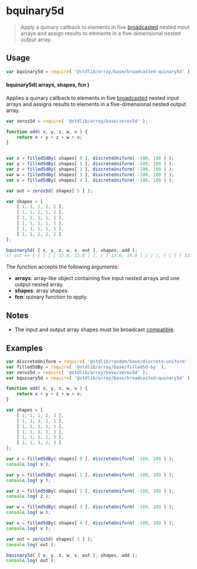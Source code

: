 <!--

@license Apache-2.0

Copyright (c) 2024 The Stdlib Authors.

Licensed under the Apache License, Version 2.0 (the "License");
you may not use this file except in compliance with the License.
You may obtain a copy of the License at

   http://www.apache.org/licenses/LICENSE-2.0

Unless required by applicable law or agreed to in writing, software
distributed under the License is distributed on an "AS IS" BASIS,
WITHOUT WARRANTIES OR CONDITIONS OF ANY KIND, either express or implied.
See the License for the specific language governing permissions and
limitations under the License.

-->

# bquinary5d

> Apply a quinary callback to elements in five [broadcasted][@stdlib/array/base/broadcast-array] nested input arrays and assign results to elements in a five-dimensional nested output array.

<section class="intro">

</section>

<!-- /.intro -->

<section class="usage">

## Usage

```javascript
var bquinary5d = require( '@stdlib/array/base/broadcasted-quinary5d' );
```

#### bquinary5d( arrays, shapes, fcn )

Applies a quinary callback to elements in five [broadcasted][@stdlib/array/base/broadcast-array] nested input arrays and assigns results to elements in a five-dimensional nested output array.

```javascript
var zeros5d = require( '@stdlib/array/base/zeros5d' );

function add( x, y, z, w, v ) {
    return x + y + z + w + v;
}


var x = filled5dBy( shapes[ 0 ], discreteUniform( -100, 100 ) ); 
var y = filled5dBy( shapes[ 1 ], discreteUniform( -100, 100 ) ); 
var z = filled5dBy( shapes[ 2 ], discreteUniform( -100, 100 ) );  
var w = filled5dBy( shapes[ 3 ], discreteUniform( -100, 100 ) ); 
var v = filled5dBy( shapes[ 4 ], discreteUniform( -100, 100 ) );  

var out = zeros5d( shapes[ 5 ] );

var shapes = [
    [ 1, 1, 1, 2, 2 ], 
    [ 1, 1, 2, 1, 2 ], 
    [ 1, 1, 1, 1, 1 ], 
    [ 1, 1, 1, 1, 1 ], 
    [ 1, 1, 1, 1, 1 ], 
    [ 1, 1, 2, 2, 2 ]
];

bquinary5d( [ x, y, z, w, v, out ], shapes, add );
// out => [ [ [ [ [ 12.0, 13.0 ] ], [ [ 13.0, 14.0 ] ] ] ], [ [ [ [ 13.0, 14.0 ] ], [ [ 14.0, 15.0 ] ] ] ] ]

```

The function accepts the following arguments:

-   **arrays**: array-like object containing five input nested arrays and one output nested array.
-   **shapes**: array shapes.
-   **fcn**: quinary function to apply.

</section>

<!-- /.usage -->

<section class="notes">

## Notes

-   The input and output array shapes must be broadcast [compatible][@stdlib/ndarray/base/broadcast-shapes].

</section>

<!-- /.notes -->

<section class="examples">

## Examples

<!-- eslint no-undef: "error" -->

```javascript
var discreteUniform = require( '@stdlib/random/base/discrete-uniform' ).factory;
var filled5dBy = require( '@stdlib/array/base/filled5d-by' );
var zeros5d = require( '@stdlib/array/base/zeros5d' );
var bquinary5d = require( '@stdlib/array/base/broadcasted-quinary5d' );

function add( x, y, z, w, v ) {
    return x + y + z + w + v;
}

var shapes = [
    [ 1, 1, 1, 2, 3 ],
    [ 1, 1, 3, 1, 1 ], 
    [ 1, 1, 1, 1, 1 ], 
    [ 1, 1, 3, 3, 3 ], 
    [ 1, 1, 1, 2, 3 ], 
    [ 1, 1, 3, 2, 3 ]
];

var x = filled5dBy( shapes[ 0 ], discreteUniform( -100, 100 ) );
console.log( x );

var y = filled5dBy( shapes[ 1 ], discreteUniform( -100, 100 ) );
console.log( y );

var z = filled5dBy( shapes[ 2 ], discreteUniform( -100, 100 ) );
console.log( z );

var w = filled5dBy( shapes[ 3 ], discreteUniform( -100, 100 ) );
console.log( w );

var v = filled5dBy( shapes[ 4 ], discreteUniform( -100, 100 ) );
console.log( v );

var out = zeros5d( shapes[ 5 ] );
console.log( out );

bquinary5d( [ x, y, z, w, v, out ], shapes, add );
console.log( out );
```

</section>

<!-- /.examples -->

<!-- Section for related `stdlib` packages. Do not manually edit this section, as it is automatically populated. -->

<section class="related">

</section>

<!-- /.related -->

<!-- Section for all links. Make sure to keep an empty line after the `section` element and another before the `/section` close. -->

<section class="links">

[@stdlib/array/base/broadcast-array]: https://github.com/stdlib-js/stdlib/tree/develop/lib/node_modules/%40stdlib/array/base/broadcast-array

[@stdlib/ndarray/base/broadcast-shapes]: https://github.com/stdlib-js/stdlib/tree/develop/lib/node_modules/%40stdlib/ndarray/base/broadcast-shapes

</section>

<!-- /.links -->
